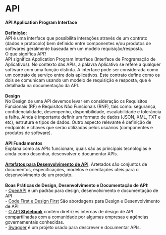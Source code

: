 # API
</H2><B>API Application Program Interface</B></H2><BR>
<BR> 
<B>Definição:</B><BR>
API é uma interface que possibilita interações através de um contrato (dados e protocolo) bem definido entre componentes e/ou produtos de softwares geralmente baseada em um modelo requisição/resposta.<BR>
O que significa API?<BR>
API significa Application Program Interface (Interface de Programação de Aplicativos). No contexto das APIs, a palavra Aplicativo se refere a qualquer software com uma função distinta. A interface pode ser considerada como um contrato de serviço entre dois aplicativos. Este contrato define como os dois se comunicam usando um modelo de requisição e resposta, que é detalhada na documentação da API.<BR>
<BR>
<strong>Design</strong><BR>
No Design de uma API devemos levar em consideração os Requisitos Funcionais (RF) e Requisitos Não Funcionais (RNF), tais como: segurança, confidencialidade, desempenho, disponibilidade, escalabilidade e tolerância a falha. Ainda é importante definir um formato de dados (JSON, XML, TXT e etc), estrutura e tipos de dados. Outro aspecto relevante é definição de endpoints e chaves que serão utilizadas pelos usuários (componentes e produtos de software).<BR> 
<BR>
<B>API Fundamentos</B><BR>
Explana como as APIs funcionam, quais são as principais tecnologias e ainda como desenhar, desenvolver e documentar APIs.<BR>
<BR>
<a href="https://github.com/eTecnologia/API/wiki/Artefatos-para-desenvolvimento-de-APIs"><B>Artefatos para Desenvolvimento de API</B></a>. Artetados são conjuntos de documentos, especificações, modelos e orientações uteis para o desenvolvimento de um produto.<BR>
<BR>
<strong>Boas Práticas de Design, Desenvolvimento e Documentação de API:</strong><BR>
- <a href="https://github.com/OAI"><D>OpenAPI</D></a> é um padrão para design, desenvolvimento e documentação de API<BR>  
- <a href="https://github.com/eTecnologia/API/wiki/Abordagens-para-Design-e-Desenvolvimento-de-API"><D>Code First e Design First</D></a> São abordagens para Design e Desenvolvimento de API<BR> 
- <a href= "http://apistylebook.com/design/guidelines/">O API <B>Stylebook</B></a> contém diretrizes internas de design de API compartilhadas com a comunidade por algumas empresas e agências governamentais conhecidas.<BR>  
- <a href="https://swagger.io/ "><D>Swagger</D></a> é um projeto usado para descrever e documentar APIs.<BR> 
